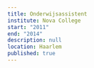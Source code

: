 ```yaml
---
title: Onderwijsassistent
institute: Nova College
start: "2011"
end: "2014"
description: null
location: Haarlem
published: true
---
```

